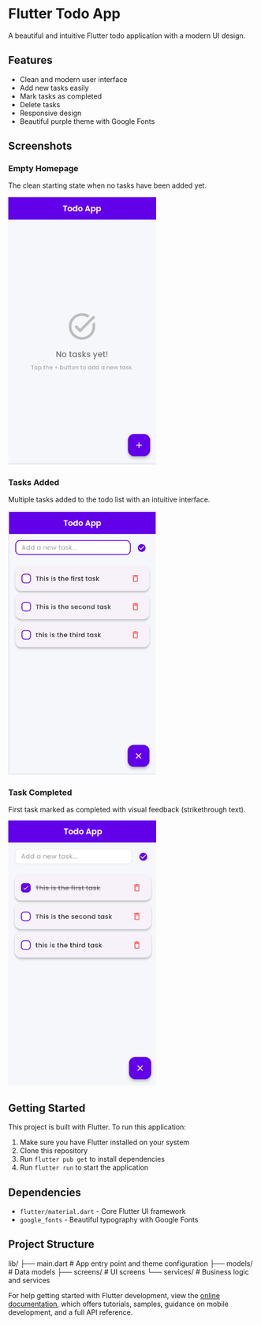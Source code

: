 # Flutter Todo App

A beautiful and intuitive Flutter todo application with a modern UI design.

## Features

- Clean and modern user interface
- Add new tasks easily
- Mark tasks as completed
- Delete tasks
- Responsive design
- Beautiful purple theme with Google Fonts

## Screenshots

### Empty Homepage
The clean starting state when no tasks have been added yet.

<img src="screenshots/home_screen.png.png" alt="Empty Homepage" width="300">

### Tasks Added
Multiple tasks added to the todo list with an intuitive interface.

<img src="screenshots/tasks_.png" alt="Tasks Added" width="300">

### Task Completed
First task marked as completed with visual feedback (strikethrough text).

<img src="screenshots/task1.png" alt="Task Completed" width="300">

## Getting Started

This project is built with Flutter. To run this application:

1. Make sure you have Flutter installed on your system
2. Clone this repository
3. Run `flutter pub get` to install dependencies
4. Run `flutter run` to start the application

## Dependencies

- `flutter/material.dart` - Core Flutter UI framework
- `google_fonts` - Beautiful typography with Google Fonts

## Project Structure

lib/
├── main.dart           # App entry point and theme configuration
├── models/            # Data models
├── screens/           # UI screens
└── services/          # Business logic and services

For help getting started with Flutter development, view the
[online documentation](https://docs.flutter.dev/), which offers tutorials,
samples, guidance on mobile development, and a full API reference.
